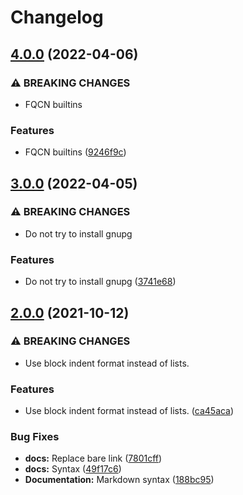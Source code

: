 # Changelog

## [4.0.0](https://github.com/agoloncser/ansible-role-gnupg/compare/v3.0.0...v4.0.0) (2022-04-06)


### ⚠ BREAKING CHANGES

* FQCN builtins

### Features

* FQCN builtins ([9246f9c](https://github.com/agoloncser/ansible-role-gnupg/commit/9246f9cd5245dde5e9652e2c8aa076f0840b5e21))

## [3.0.0](https://www.github.com/agoloncser/ansible-role-gnupg/compare/v2.0.0...v3.0.0) (2022-04-05)


### ⚠ BREAKING CHANGES

* Do not try to install gnupg

### Features

* Do not try to install gnupg ([3741e68](https://www.github.com/agoloncser/ansible-role-gnupg/commit/3741e68211839d7b819a1d3f852c8a354881c678))

## [2.0.0](https://www.github.com/agoloncser/ansible-role-gnupg/compare/v1.0.2...v2.0.0) (2021-10-12)


### ⚠ BREAKING CHANGES

* Use block indent format instead of lists.

### Features

* Use block indent format instead of lists. ([ca45aca](https://www.github.com/agoloncser/ansible-role-gnupg/commit/ca45aca56aced6d5ddb50ef955b462d8c8727ad0))


### Bug Fixes

* **docs:** Replace bare link ([7801cff](https://www.github.com/agoloncser/ansible-role-gnupg/commit/7801cff968adf464ff0c81c0f16be0d4a9fd7cac))
* **docs:** Syntax ([49f17c6](https://www.github.com/agoloncser/ansible-role-gnupg/commit/49f17c67b3810b59842da39f25bc0ea0a8b6492a))
* **Documentation:** Markdown syntax ([188bc95](https://www.github.com/agoloncser/ansible-role-gnupg/commit/188bc95df7d316fc8860426e67d4da0be9d1da3b))
